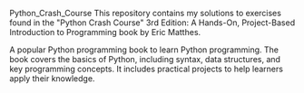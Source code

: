 Python_Crash_Course
This repository contains my solutions to exercises found in the "Python Crash Course" 3rd Edition: A Hands-On, Project-Based Introduction to Programming book by Eric Matthes.

A popular Python programming book to learn Python programming. The book covers the basics of Python, including syntax, data structures, and key programming concepts. It includes practical projects to help learners apply their knowledge.
